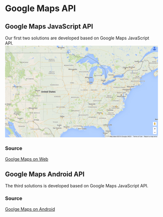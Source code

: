 # Google Maps API

## Google Maps JavaScript API
Our first two solutions are developed based on Google Maps JavaScript API.
![ScreenShot](https://github.com/arnabsaha1011/mypackse/blob/master/Mar%201/Base/screenshot.png)

### Source
[Goolge Maps on Web](https://developers.google.com/maps/documentation/javascript/)

## Google Maps Android API
The third solutions is developed based on Google Maps JavaScript API.
### Source
[Goolge Maps on Android](https://github.com/googlemaps/android-samples/tree/master/ApiDemos)